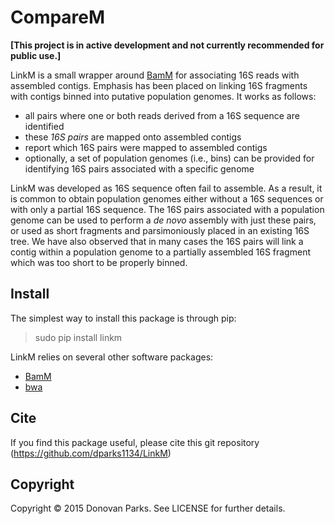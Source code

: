 # CompareM

<b>[This project is in active development and not currently recommended for public use.]</b>

LinkM is a small wrapper around [BamM](http://minillinim.github.io/BamM/) for associating 16S reads with assembled contigs. Emphasis has been placed on linking 16S fragments with contigs binned into putative population genomes. It works as follows:

* all pairs where one or both reads derived from a 16S sequence are identified
* these <i>16S pairs</i> are mapped onto assembled contigs
* report which 16S pairs were mapped to assembled contigs
 * optionally, a set of population genomes (i.e., bins) can be provided for identifying 16S pairs associated with a specific genome

LinkM was developed as 16S sequence often fail to assemble. As a result, it is common to obtain population genomes either without a 16S sequences or with only a partial 16S sequence. The 16S pairs associated with a population genome can be used to perform a <i>de novo</i> assembly with just these pairs, or used as short fragments and parsimoniously placed in an existing 16S tree. We have also observed that in many cases the 16S pairs will link a contig within a population genome to a partially assembled 16S fragment which was too short to be properly binned.

## Install

The simplest way to install this package is through pip:
> sudo pip install linkm

LinkM relies on several other software packages:

* [BamM](http://minillinim.github.io/BamM/)
* [bwa](http://bio-bwa.sourceforge.net/)

## Cite

If you find this package useful, please cite this git repository (https://github.com/dparks1134/LinkM)

## Copyright

Copyright © 2015 Donovan Parks. See LICENSE for further details.
